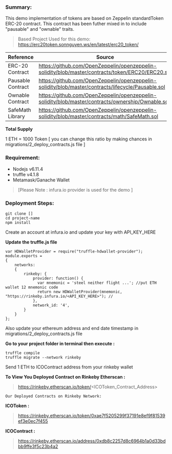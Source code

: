 ### Summary:

This demo implementation of tokens are based on Zeppelin standardToken ERC-20 contract. This contract has been futher mixed in to include "pausable" and "ownable" traits.

>Based  Project Used for this demo:
>https://erc20token.sonnguyen.ws/en/latest/erc20_token/


| Reference| Source |
| ------------------ | ---- |
| ERC-20 Contract| https://github.com/OpenZeppelin/openzeppelin-solidity/blob/master/contracts/token/ERC20/ERC20.sol |
| Pausable Contract| https://github.com/OpenZeppelin/openzeppelin-solidity/blob/master/contracts/lifecycle/Pausable.sol |
| Ownable Contract| https://github.com/OpenZeppelin/openzeppelin-solidity/blob/master/contracts/ownership/Ownable.sol |
| SafeMath Library |  https://github.com/OpenZeppelin/openzeppelin-solidity/blob/master/contracts/math/SafeMath.sol |


**Total Supply**

1 ETH = 1000 Token [ you can change this ratio by making chances in migrations/2_deploy_contracts.js file ]

### Requirement:

- Nodejs v6.11.4
- truffle v4.1.8
- Metamask/Ganache Wallet

> [Please Note : infura.io provider is used for the demo ]

### Deployment Steps:
```
git clone []
cd project-name
npm install
```
Create an account at infura.io and update your key with API_KEY_HERE

**Update the truffle.js file**
```
var HDWalletProvider = require("truffle-hdwallet-provider");
module.exports = 
{
    networks: 
    {
	    rinkeby: {
		    provider: function() {
		      var mnemonic = 'steel neither flight ...'; //put ETH wallet 12 mnemonic code	
		      return new HDWalletProvider(mnemonic, "https://rinkeby.infura.io/<API_KEY_HERE>"); // 
		    },
		    network_id: '4',
		}  
    }
};
```
Also update your ethereum address and end date timestamp in migrations/2_deploy_contracts.js file 

**Go to your project folder in terminal then execute :**

```
truffle compile 
truffle migrate --network rinkeby
```

Send 1 ETH to ICOContract address from your rinkeby wallet

**To View You Deployed Contract on Rinkeby Etherscan :** 

>https://rinkeby.etherscan.io/token/<ICOToken_Contract_Address>


`Our Deployed Contracts on Rinkeby Network:`

**ICOToken :** 
> https://rinkeby.etherscan.io/token/0xae7f5205299f37191e8ef9f81539ef3e0ec7f455

**ICOContract :** 
> https://rinkeby.etherscan.io/address/0xdb8c2257d8c6964b1a0d33bdbb9ffe3f5c23b4a2